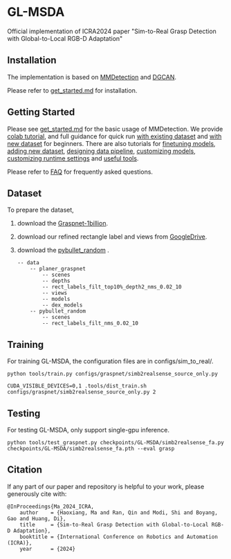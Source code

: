 # GL-MSDA

Official implementation of ICRA2024 paper "Sim-to-Real Grasp Detection with Global-to-Local RGB-D Adaptation"

## Installation

The implementation is based on [MMDetection](https://github.com/open-mmlab/mmdetection) and [DGCAN](https://github.com/mahaoxiang822/dgcan).

Please refer to [get_started.md](docs/get_started.md) for installation.

## Getting Started

Please see [get_started.md](docs/get_started.md) for the basic usage of MMDetection.
We provide [colab tutorial](demo/MMDet_Tutorial.ipynb), and full guidance for quick run [with existing dataset](docs/1_exist_data_model.md) and [with new dataset](docs/2_new_data_model.md) for beginners.
There are also tutorials for [finetuning models](docs/tutorials/finetune.md), [adding new dataset](docs/tutorials/new_dataset.md), [designing data pipeline](docs/tutorials/data_pipeline.md), [customizing models](docs/tutorials/customize_models.md), [customizing runtime settings](docs/tutorials/customize_runtime.md) and [useful tools](docs/useful_tools.md).

Please refer to [FAQ](docs/faq.md) for frequently asked questions.

## Dataset

To prepare the dataset,

1. download the [Graspnet-1billion](https://graspnet.net/index.html).
2. download our refined rectangle label and views from [GoogleDrive](https://drive.google.com/drive/folders/1vavvOjjd3nhs0fiTUpcR_As_dn3OvdCt?usp=sharing).
3. download the [pybullet_random](https://drive.google.com/drive/folders/1JRdD9OZ6nnZgcONfVFkJ7FiYn4m07Stz) .

    ```
    -- data
        -- planer_graspnet
            -- scenes
            -- depths
            -- rect_labels_filt_top10%_depth2_nms_0.02_10
            -- views
            -- models
            -- dex_models
        -- pybullet_random
            -- scenes
            -- rect_labels_filt_nms_0.02_10
    ```


## Training

For training GL-MSDA, the configuration files are in configs/sim_to_real/.

```shell script
python tools/train.py configs/graspnet/simb2realsense_source_only.py

CUDA_VISIBLE_DEVICES=0,1 .tools/dist_train.sh configs/graspnet/simb2realsense_source_only.py 2
```
## Testing

For testing  GL-MSDA, only support single-gpu inference.

```shell script
python tools/test_graspnet.py checkpoints/GL-MSDA/simb2realsense_fa.py checkpoints/GL-MSDA/simb2realsense_fa.pth --eval grasp
```

## Citation

If any part of our paper and repository is helpful to your work, please generously cite with:

```
@InProceedings{Ma_2024_ICRA,
    author    = {Haoxiang, Ma and Ran, Qin and Modi, Shi and Boyang, Gao and Huang, Di},
    title     = {Sim-to-Real Grasp Detection with Global-to-Local RGB-D Adaptation},
    booktitle = {International Conference on Robotics and Automation (ICRA)},
    year      = {2024}
```


